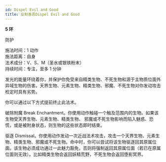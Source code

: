 ```yaml
---
id: Dispel Evil and Good
title: 反制善恶Dispel Evil and Good
---
```


**5 环**

防护

施法时间：1 动作  
施法距离：自身  
法术成分：V、S、M（圣水或银铁粉末）  
持续时间：专注，至多 1 分钟

发光的能量环绕着你，并保护你免受来自精类生物、不死生物和源于主物质位面外异域生物的伤害。天界生物、元素生物、精类生物、邪魔、不死生物对你发动攻击检定时具有劣势。

你可以通过以下方式提前终止此法术。

破除附魔
Break Enchantment。你使用动作触碰一个触及范围内的生物。如果该生物受天界生物、元素生物、精类生物、
邪魔或不死生物影响而陷入魅惑、恐慌，或是被附身状态，则生物的这些状态即时结束。

驱逐
Dismissal。你使用动作发动一次近战法术攻击，攻击一个天界生物、元素生物、精类生物、邪魔或不死生物。命中时，你可以尝试将该生物驱逐回其原属位面。该生物必须成功通过一此魅力豁免，否则将强制返回其原属位面（若已在原属位面则无效）。比如精类生物会返回妖精荒野，不死生物会返回堕影冥界。
